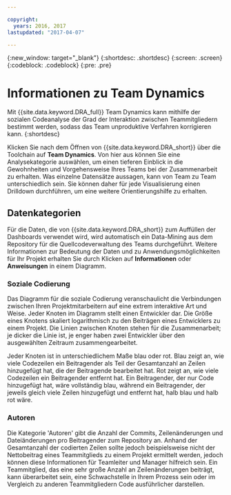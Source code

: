 ```yaml
---

copyright:
  years: 2016, 2017
lastupdated: "2017-04-07"

---
```


{:new_window: target="_blank"}
{:shortdesc: .shortdesc}
{:screen: .screen}
{:codeblock: .codeblock}
{:pre: .pre}

# Informationen zu Team Dynamics

Mit {{site.data.keyword.DRA_full}} Team Dynamics kann mithilfe der sozialen Codeanalyse der Grad der Interaktion zwischen Teammitgliedern bestimmt werden, sodass das Team unproduktive Verfahren korrigieren kann.
{:shortdesc}

Klicken Sie nach dem Öffnen von {{site.data.keyword.DRA_short}} über die Toolchain auf **Team Dynamics**. Von hier aus können Sie eine Analysekategorie auswählen, um einen tieferen Einblick in die Gewohnheiten und Vorgehensweise Ihres Teams bei der Zusammenarbeit zu erhalten. Was einzelne Datensätze aussagen, kann von Team zu Team unterschiedlich sein. Sie können daher für jede Visualisierung einen Drilldown durchführen, um eine weitere Orientierungshilfe zu erhalten.   

## Datenkategorien

Für die Daten, die von {{site.data.keyword.DRA_short}} zum Auffüllen der Dashboards verwendet wird, wird automatisch ein Data-Mining aus dem Repository für die Quellcodeverwaltung des Teams durchgeführt. Weitere Informationen zur Bedeutung der Daten und zu Anwendungsmöglichkeiten für Ihr Projekt erhalten Sie durch Klicken auf **Informationen** oder **Anweisungen** in einem Diagramm. 

### Soziale Codierung

Das Diagramm für die soziale Codierung veranschaulicht die Verbindungen zwischen Ihren Projektmitarbeitern auf eine extrem interaktive Art und Weise. Jeder Knoten im Diagramm stellt einen Entwickler dar. Die Größe eines Knotens skaliert logarithmisch zu den Beiträgen eines Entwicklers zu einem Projekt. Die Linien zwischen Knoten stehen für die Zusammenarbeit; je dicker die Linie ist, je enger haben zwei Entwickler über den ausgewählten Zeitraum zusammengearbeitet.  

Jeder Knoten ist in unterschiedlichem Maße blau oder rot. Blau zeigt an, wie viele Codezeilen ein Beitragender als Teil der Gesamtanzahl an Zeilen hinzugefügt hat, die der Beitragende bearbeitet hat. Rot zeigt an, wie viele Codezeilen ein Beitragender entfernt hat. Ein Beitragender, der nur Code hinzugefügt hat, wäre vollständig blau, während ein Beitragender, der jeweils gleich viele Zeilen hinzugefügt und entfernt hat, halb blau und halb rot wäre.  

### Autoren

Die Kategorie 'Autoren' gibt die Anzahl der Commits, Zeilenänderungen und Dateiänderungen pro Beitragender zum Repository an. Anhand der Gesamtanzahl der codierten Zeilen sollte jedoch beispielsweise nicht der Nettobeitrag eines Teammitglieds zu einem Projekt ermittelt werden, jedoch können diese Informationen für Teamleiter und Manager hilfreich sein. Ein Teammitglied, das eine sehr große Anzahl an Zeilenänderungen beiträgt, kann überarbeitet sein, eine Schwachstelle in Ihrem Prozess sein oder im Vergleich zu anderen Teammitgliedern Code ausführlicher darstellen.  
